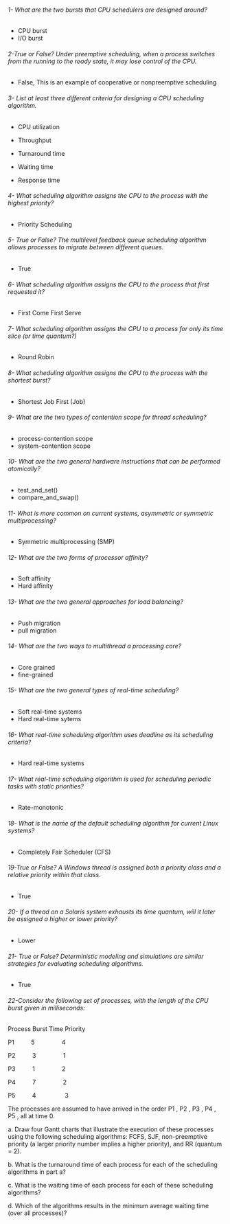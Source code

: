 ###### 1- What are the two bursts that CPU schedulers are designed around?
- CPU burst
- I/O burst


###### 2-True or False? Under preemptive scheduling, when a process switches from the running to the ready state, it may lose control of the CPU.
- False, This is an example of cooperative or nonpreemptive scheduling

###### 3- List at least three different criteria for designing a CPU scheduling algorithm. 
- CPU utilization
- Throughput 
- Turnaround time

- Waiting time
- Response time

###### 4- What scheduling algorithm assigns the CPU to the process with the highest priority?
- Priority Scheduling

###### 5- True or False? The multilevel feedback queue scheduling algorithm allows processes to migrate between different queues.
- True

###### 6- What scheduling algorithm assigns the CPU to the process that first requested it?
- First Come First Serve

###### 7- What scheduling algorithm assigns the CPU to a process for only its time slice (or time quantum?)
- Round Robin

###### 8- What scheduling algorithm assigns the CPU to the process with the shortest burst?
- Shortest Job First (Job)
###### 9- What are the two types of contention scope for thread scheduling?
- process-contention scope
- system-contention scope

###### 10- What are the two general hardware instructions that can be performed atomically?
- test_and_set()
- compare_and_swap()

###### 11- What is more common on current systems, asymmetric or symmetric multiprocessing?
- Symmetric multiprocessing (SMP) 

###### 12- What are the two forms of processor affinity?
- Soft affinity
- Hard affinity

###### 13- What are the two general approaches for load balancing?
- Push migration
- pull migration

###### 14- What are the two ways to multithread a processing core?
- Core grained
- fine-grained

###### 15- What are the two general types of real-time scheduling?
- Soft real-time systems
- Hard real-time sytems

###### 16- What real-time scheduling algorithm uses deadline as its scheduling criteria?
- Hard real-time systems

###### 17- What real-time scheduling algorithm is used for scheduling periodic tasks with static priorities?
- Rate-monotonic

###### 18- What is the name of the default scheduling algorithm for current Linux systems?
- Completely Fair Scheduler (CFS)
###### 19-True or False? A Windows thread is assigned both a priority class and a relative priority within that class.
- True

###### 20- If a thread on a Solaris system exhausts its time quantum, will it later be assigned a higher or lower priority?
- Lower

###### 21- True or False? Deterministic modeling and simulations are similar strategies for evaluating scheduling algorithms.
- True

###### 22-Consider the following set of processes, with the length of the CPU burst given in milliseconds:

Process Burst Time Priority

P1          5                4

P2          3                1

P3          1                2

P4          7                2

P5          4                 3

The processes are assumed to have arrived in the order P1 , P2 , P3 , P4 , P5 , all at time 0.

a. Draw four Gantt charts that illustrate the execution of these processes using the following scheduling algorithms: FCFS, SJF, non-preemptive priority (a larger priority number implies a higher priority), and RR (quantum = 2).

b. What is the turnaround time of each process for each of the scheduling algorithms in part a?

c. What is the waiting time of each process for each of these scheduling algorithms?

d. Which of the algorithms results in the minimum average waiting time (over all processes)?